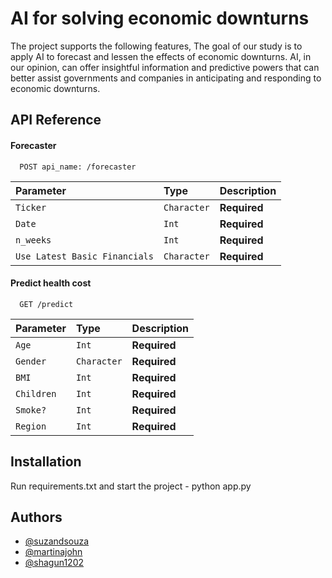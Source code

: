 
# AI for solving economic downturns

The project supports the following features,
The goal of our study is to apply AI to forecast and lessen the effects of economic downturns. AI, in our opinion, can offer insightful information and predictive powers that can better assist governments and companies in anticipating and responding to economic downturns.






## API Reference

#### Forecaster

```http
  POST api_name: /forecaster
```

| Parameter | Type     | Description                |
| :-------- | :------- | :------------------------- |
| `Ticker` | `Character` | **Required** |
| `Date` | `Int` | **Required** |
| `n_weeks` | `Int` | **Required** |
| `Use Latest Basic Financials` | `Character` | **Required** |





#### Predict health cost

```http
  GET /predict
```



| Parameter | Type     | Description                       |
| :-------- | :------- | :-------------------------------- |
| `Age`      | `Int` | **Required** |
| `Gender ` | `Character` | **Required** |
| `BMI` | `Int` | **Required** |
| `Children` | `Int` | **Required** |
| `Smoke?` | `Int` | **Required** |
| `Region` | `Int` | **Required** |






## Installation

Run requirements.txt and start the project -
python app.py
## Authors

- [@suzandsouza](https://www.github.com/suzandsouza)
- [@martinajohn](https://www.github.com/martinajohn)
- [@shagun1202](https://www.github.com/shagun1202)
